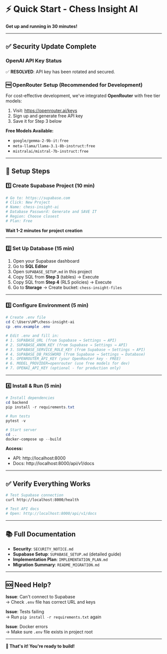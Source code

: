# ⚡ Quick Start - Chess Insight AI

**Get up and running in 30 minutes!**

---

## ✅ Security Update Complete

### OpenAI API Key Status

✅ **RESOLVED**: API key has been rotated and secured.

### 🆓 OpenRouter Setup (Recommended for Development)

For cost-effective development, we've integrated **OpenRouter** with free tier models:

1. Visit: https://openrouter.ai/keys
2. Sign up and generate free API key
3. Save it for Step 3 below

**Free Models Available:**
- `google/gemma-2-9b-it:free`
- `meta-llama/llama-3.1-8b-instruct:free`
- `mistralai/mistral-7b-instruct:free`

---

## 🚀 Setup Steps

### 1️⃣ Create Supabase Project (10 min)

```bash
# Go to: https://supabase.com
# Click: New Project
# Name: chess-insight-ai
# Database Password: Generate and SAVE IT
# Region: Choose closest
# Plan: Free
```

**Wait 1-2 minutes for project creation**

---

### 2️⃣ Set Up Database (15 min)

1. Open your Supabase dashboard
2. Go to **SQL Editor**
3. Open `SUPABASE_SETUP.md` in this project
4. Copy SQL from **Step 3** (tables) → Execute
5. Copy SQL from **Step 4** (RLS policies) → Execute
6. Go to **Storage** → Create bucket: `chess-insight-files`

---

### 3️⃣ Configure Environment (5 min)

```powershell
# Create .env file
cd C:\Users\HP\chess-insight-ai
cp .env.example .env

# Edit .env and fill in:
# 1. SUPABASE_URL (from Supabase → Settings → API)
# 2. SUPABASE_ANON_KEY (from Supabase → Settings → API)
# 3. SUPABASE_SERVICE_ROLE_KEY (from Supabase → Settings → API)
# 4. SUPABASE_DB_PASSWORD (from Supabase → Settings → Database)
# 5. OPENROUTER_API_KEY (your OpenRouter key - FREE)
# 6. MODEL_PROVIDER=openrouter (use free models for dev)
# 7. OPENAI_API_KEY (optional - for production only)
```

---

### 4️⃣ Install & Run (5 min)

```powershell
# Install dependencies
cd backend
pip install -r requirements.txt

# Run tests
pytest -v

# Start server
cd ..
docker-compose up --build
```

**Access:**
- API: http://localhost:8000
- Docs: http://localhost:8000/api/v1/docs

---

## ✅ Verify Everything Works

```bash
# Test Supabase connection
curl http://localhost:8000/health

# Test API docs
# Open: http://localhost:8000/api/v1/docs
```

---

## 📚 Full Documentation

- **Security**: `SECURITY_NOTICE.md`
- **Supabase Setup**: `SUPABASE_SETUP.md` (detailed guide)
- **Implementation Plan**: `IMPLEMENTATION_PLAN.md`
- **Migration Summary**: `README_MIGRATION.md`

---

## 🆘 Need Help?

**Issue**: Can't connect to Supabase  
→ Check `.env` file has correct URL and keys

**Issue**: Tests failing  
→ Run `pip install -r requirements.txt` again

**Issue**: Docker errors  
→ Make sure `.env` file exists in project root

---

**🎉 That's it! You're ready to build!**
